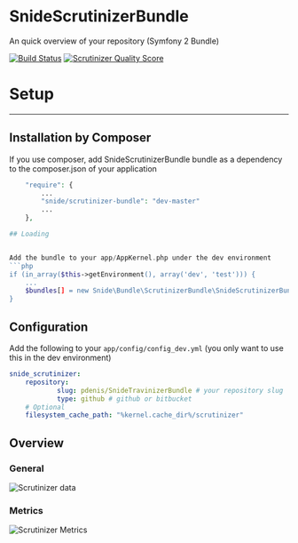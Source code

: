 SnideScrutinizerBundle
======================

An quick overview of your repository (Symfony 2 Bundle)

[![Build Status](https://travis-ci.org/pdenis/SnideScrutinizerBundle.png?branch=master)](https://travis-ci.org/pdenis/SnideScrutinizerBundle)
[![Scrutinizer Quality Score](https://scrutinizer-ci.com/g/pdenis/SnideScrutinizerBundle/badges/quality-score.png?s=36b0c70f13ab1bf831afb0bee3a1dac9161dffc4)](https://scrutinizer-ci.com/g/pdenis/SnideScrutinizerBundle/)

# Setup
-----

## Installation by Composer

If you use composer, add SnideScrutinizerBundle bundle as a dependency to the composer.json of your application

```php
    "require": {
        ...
        "snide/scrutinizer-bundle": "dev-master"
        ...
    },

## Loading


Add the bundle to your app/AppKernel.php under the dev environment
```php
if (in_array($this->getEnvironment(), array('dev', 'test'))) {
    ...
    $bundles[] = new Snide\Bundle\ScrutinizerBundle\SnideScrutinizerBundle();
}
```

## Configuration

Add the following to your `app/config/config_dev.yml` (you only want to use this in the dev environment)

```yml
snide_scrutinizer:
    repository:
            slug: pdenis/SnideTravinizerBundle # your repository slug
            type: github # github or bitbucket
    # Optional
    filesystem_cache_path: "%kernel.cache_dir%/scrutinizer"

```

## Overview

### General
<img src="https://raw.github.com/pdenis/SnideScrutinizerBundle/master/docs/screenshots/general.png" alt="Scrutinizer data">

### Metrics
<img src="https://raw.github.com/pdenis/SnideScrutinizerBundle/master/docs/screenshots/metrics.png" alt="Scrutinizer Metrics">

